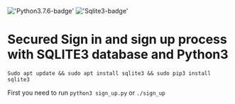 !['Python3.7.6-badge'](https://img.shields.io/badge/Python-3.7.6-blue)
!['Sqlite3-badge'](https://img.shields.io/badge/Sqlite-3.31.1-red)


# Secured Sign in and sign up process with SQLITE3 database and Python3

`Sudo apt update && sudo apt install sqlite3 && sudo pip3 install sqlite3`

First you need to run `python3 sign_up.py` or `./sign_up`


